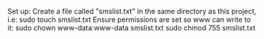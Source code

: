 Set up:
Create a file called "smslist.txt" in the same directory as this project, i.e:
sudo touch smslist.txt
Ensure permissions are set so www can write to it:
sudo chown www-data:www-data smslist.txt
sudo chmod 755 smslist.txt
